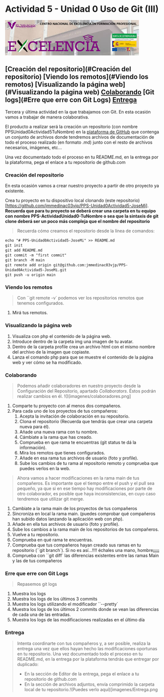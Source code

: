 Actividad 5 - Unidad 0
Uso de Git (III)
===============
![](imagenes/excelencia.jpeg)

[Creación del repositorio](#Creación del repositorio)
[Viendo los remotos](#Viendo los remotos)
[Visualizando la página web](#Visualizando la página web)
[Colaborando](#Colaborando)
[Git logs](#Erre que erre con Git Logs)
[Entrega](#Entrega)
---

Tercera y última actividad en la que trabajamos con Git.
En esta ocasión vamos a trabajar de manera colaborativa.

El producto a realizar será la creación un repositorio (con nombre PPSUnidad0Actividad5TuNombre) en la [plataforma de GitHub](https://github.com/)  que contenga un conjunto de archivos donde tendremos archivos de documentación de todo el proceso realizado (en formato .md) junto con el resto de archivos necesarios, imágenes, etc...

Una vez documentado todo el proceso en tu README.md, en la entrega por la plataforma, pega el enlace a tu repositorio de github.com

### Creación del repositorio

En esta ocasión vamos a crear nuestro proyecto a partir de otro proyecto ya existente.

Crea tu proyecto en tu dispositivo local clonando (este repositorio)[https://github.com/jmmedinac03vjp/PPS-Unidad0Actividad5-JoseMi]. __Recuerda que para tu proyecto se deberá crear una carpeta en tu equipo con nombre PPS-ActividadUnidad0-TuNombre o sea que la sintaxis de git clone deberá ser un poco más compleja que el nombre del repositorio__

> Recuerda  cómo creamos el repositorio desde la línea de comandos:

~~~
echo "# PPS-Unidad0Actividad5-JoseMi" >> README.md
git init
git add README.md
git commit -m "first commit"
git branch -M main
git remote add origin git@github.com:jmmedinac03vjp/PPS-Unidad0Actividad5-JoseMi.git
git push -u origin main
~~~

### Viendo los remotos

> Con ``git remote -v` podemos ver los repositorios remotos que tenemos configurados.

1. Mirá tus remotos.


### Visualizando la página web

1. Visualiza con php el contenido de la página web.
2. Introduce dentro de la carpeta img una imagen de tu avatar.
3. Dentro de la carpeta profile crea un archivo html con el mismo nombre del archivo de la imagen que copiaste.
4. Lanza el comando php para que se muestre el contenido de la página web y ver cómo se ha modificado.



### Colaborando

> Podemos añadir colaboradores en nuestro proyecto desde la Configuración del Repositorio, apartado _Collaborators_. Éstos podrán realizar cambios en él. !()[imagenes/colaboradores.png]

1. Comparte tu proyecto con al menos dos compañeros.
1. Para cada uno de los proyectos  de tus compañeros:
	1. Acepta la invitación de colaboración en su repositorio.
	1. Clona el repositorio (Recuerda que tendrás que crear una carpeta nueva para él).
	1. Añade una nueva rama con tu nombre.
	1. Cámbiate a la rama que has creado.
	1. Comprueba en que rama te encuentras (git status te dá la información).
	1. Mira los remotos que tienes configurados.
	1. Añade en esa rama tus archivos de usuario (foto y profile).
	1. Sube los cambios de tu rama al repositorio remoto y comprueba que puedes verlos en la web.

> Ahora vamos a hacer modificaciones en la rama main de tus compañeros. Es importante que el tiempo entre el push y el pull sea pequeño, ya que si en ese tiempo hay modificaciones por parte de otro colaborador, es posible que haya inconsistencias, en cuyo caso tendremos que utilizar git merge.

1. Cambiate a la rama main de los proyectos de tus compañeros
1. Sincroniza en local la rama main. (puedes comprobar qué compañeros han subido datos lanzando la aplicación web con php).
1. Añade en ella tus archivos de usuario (foto y profile).
1. Sube los cambios a la rama main de los repositorios de tus compañeros.
1. Vuelve a tu repositorio.
1. Comprueba en qué rama te encuentras.
1. Comprueba que tus compañeros hayan creado sus ramas en tu repositorio (``git branch`). Si no es así...!!!! échales una mano, hombre¡¡¡¡¡
1. Comprueba con ``git diff` las diferencias existentes entre las ramas Main y las de tus compañeros

### Erre que erre con Git Logs

>Repasemos git logs

1. Muestra los logs
2. Muestra los logs de los últimos 3 commits
1. Muestra los logs utilizando el modificador ``--pretty`
1. Muestra los logs de los últimos 2 commits donde se vean las diferencias de cada una de las entradas.
1. Muestra los logs de las modificaciones realizadas en el último día


### Entrega

> Intenta coordinarte con tus compañeros y, a ser posible, realiza la entrega una vez que ellos hayan hecho las modificaciones oportunas en tu repositorio.
> Una vez documentado todo el proceso en tu README.md, en la entrega por la plataforma tendrás que entregar por duplicado:
> + En la sección de Editor de la entrega, pega el enlace a tu repositorio de github.com
> + En la sección de archivos adjuntos, envía comprimido la carpeta local de tu repositorio.!(Puedes verlo aquí)[imagenes/Entrega.png

